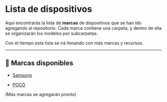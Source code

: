 # Lista de dispositivos

Aquí encontrarás la lista de **marcas** de dispositivos que se han ido agregando al repositorio. Cada marca contiene una carpeta, y dentro de ella se organizarán los modelos por subcarpetas.

Con el tiempo esta lista se irá llenando con más marcas y recursos.

---

## 📂 Marcas disponibles

* [Samsung](https://github.com/Andreslan327/LanDroid/blob/main/Dispositivos/Samsung/Samsung%20Modelos.md)

* [POCO](https://github.com/Andreslan327/LanDroid/blob/main/Dispositivos/POCO/POCO%20Modelos.md)

(Más marcas se agregarán pronto)
